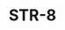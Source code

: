 ﻿---
title: "STR-8"
price: "16800"
size: "2050мм*860мм, 2050мм*960мм"
picture: door9.jpg
description: Внешняя отделка Фрезерованная панель МДФ 10 мм, рис. Верона, Цвет Венге, Внутренняя отделка Фрезерованная панель МДФ 10 мм, рис. Верона, Цвет Венге, Толщина дверного  полотна 100 мм,  NANO-утепление полотна минеральная плита ISOVER + ПЕНОПЛАСТ, контуров уплотнения 3, 3 петли на подшипнике, Наличник Фигурный металлический, Основной замок  Гардиан 3211, Накладка на верхний замок С автоматическими шторками, Дополнительный замок Гардиан 3001, Цилиндр APECS ключ-вертушка, Броненакладка на цилиндр Врезная, Задвижка «Ночной сторож», Глазок, Ручка РОССО – 713 серебро, Эксцентрик"
---
